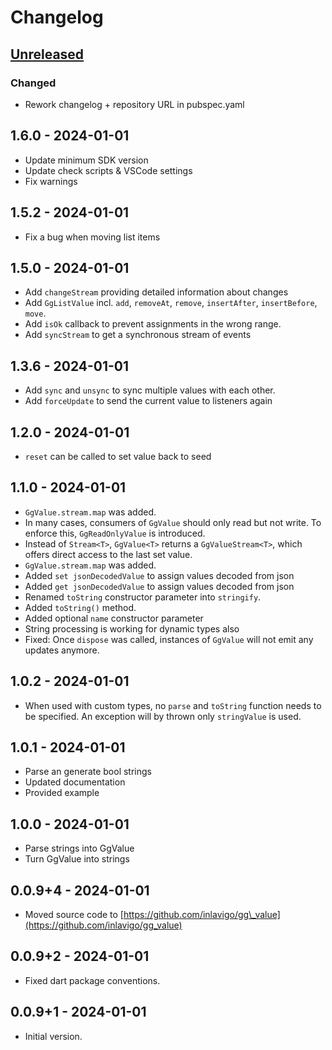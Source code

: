 # Changelog

## [Unreleased]

### Changed

- Rework changelog + repository URL in pubspec.yaml

## 1.6.0 - 2024-01-01

- Update minimum SDK version
- Update check scripts & VSCode settings
- Fix warnings

## 1.5.2 - 2024-01-01

- Fix a bug when moving list items

## 1.5.0 - 2024-01-01

- Add `changeStream` providing detailed information about changes
- Add `GgListValue` incl. `add`, `removeAt`, `remove`, `insertAfter`, `insertBefore`, `move`.
- Add `isOk` callback to prevent assignments in the wrong range.
- Add `syncStream` to get a synchronous stream of events

## 1.3.6 - 2024-01-01

- Add `sync` and `unsync` to sync multiple values with each other.
- Add `forceUpdate` to send the current value to listeners again

## 1.2.0 - 2024-01-01

- `reset` can be called to set value back to seed

## 1.1.0 - 2024-01-01

- `GgValue.stream.map` was added.
- In many cases, consumers of `GgValue` should only read but not write. To
enforce this, `GgReadOnlyValue` is introduced.
- Instead of `Stream<T>`, `GgValue<T>` returns a `GgValueStream<T>`, which offers
direct access to the last set value.
- `GgValue.stream.map` was added.
- Added `set jsonDecodedValue` to assign values decoded from json
- Added `get jsonDecodedValue` to assign values decoded from json
- Renamed `toString` constructor parameter into `stringify`.
- Added `toString()` method.
- Added optional `name` constructor parameter
- String processing is working for dynamic types also
- Fixed: Once `dispose` was called, instances of `GgValue` will not emit any
updates anymore.

## 1.0.2 - 2024-01-01

- When used with custom types, no `parse` and `toString` function needs to be
specified. An exception will by thrown only `stringValue` is used.

## 1.0.1 - 2024-01-01

- Parse an generate bool strings
- Updated documentation
- Provided example

## 1.0.0 - 2024-01-01

- Parse strings into GgValue
- Turn GgValue into strings

## 0.0.9+4 - 2024-01-01

- Moved source code to [https://github.com/inlavigo/gg\_value](https://github.com/inlavigo/gg_value)

## 0.0.9+2 - 2024-01-01

- Fixed dart package conventions.

## 0.0.9+1 - 2024-01-01

- Initial version.

[Unreleased]: https://github.com/inlavigo/gg_value/compare/1.6.0...HEAD
